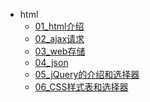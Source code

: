 
[//]: &lt;> "前端页面相关的"
- html
  - [01_html介绍](前端/html/01html介绍.md)
  - [02_ajax请求](前端/html/02ajax请求.md)
  - [03_web存储](前端/html/03web存储.md)
  - [04_json](前端/html/04json.md)
  - [05_jQuery的介绍和选择器](前端/html/05_jQuery的介绍和选择器.md)
  - [06_CSS样式表和选择器](前端/html/06_CSS样式表和选择器.md)



